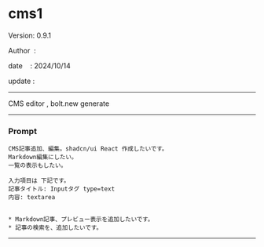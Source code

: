 ﻿# cms1

 Version: 0.9.1

 Author  :
 
 date    : 2024/10/14

 update : 

***

CMS editor , bolt.new generate

***
### Prompt

```
CMS記事追加、編集。shadcn/ui React 作成したいです。
Markdown編集にしたい。
一覧の表示もしたい。

入力項目は 下記です。
記事タイトル: Inputタグ type=text
内容: textarea


* Markdown記事、プレビュー表示を追加したいです。
* 記事の検索を、追加したいです。

```

***

